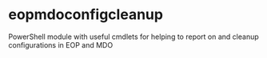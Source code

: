 # eopmdoconfigcleanup
PowerShell module with useful cmdlets for helping to report on and cleanup configurations in EOP and MDO
